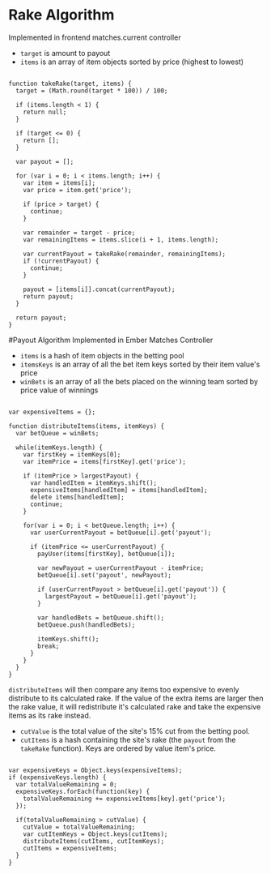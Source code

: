 # Rake Algorithm
Implemented in frontend matches.current controller

* `target` is amount to payout
* `items` is an array of item objects sorted by price (highest to lowest)

<pre><code>
function takeRake(target, items) {
  target = (Math.round(target * 100)) / 100;

  if (items.length < 1) {
    return null;
  }

  if (target <= 0) {
    return [];
  }

  var payout = [];

  for (var i = 0; i < items.length; i++) {
    var item = items[i];
    var price = item.get('price');

    if (price > target) {
      continue;
    }

    var remainder = target - price;
    var remainingItems = items.slice(i + 1, items.length);

    var currentPayout = takeRake(remainder, remainingItems);
    if (!currentPayout) {
      continue;
    }

    payout = [items[i]].concat(currentPayout);
    return payout;
  }

  return payout;
}
</code></pre>

#Payout Algorithm
Implemented in Ember Matches Controller

* `items` is a hash of item objects in the betting pool
* `itemsKeys` is an array of all the bet item keys sorted by their item value's price
* `winBets` is an array of all the bets placed on the winning team sorted by price value of winnings

<pre><code>
var expensiveItems = {};

function distributeItems(items, itemKeys) {
  var betQueue = winBets;

  while(itemKeys.length) {
    var firstKey = itemKeys[0];
    var itemPrice = items[firstKey].get('price');

    if (itemPrice > largestPayout) {
      var handledItem = itemKeys.shift();
      expensiveItems[handledItem] = items[handledItem];
      delete items[handledItem];
      continue;
    }

    for(var i = 0; i < betQueue.length; i++) {
      var userCurrentPayout = betQueue[i].get('payout');

      if (itemPrice <= userCurrentPayout) {
        payUser(items[firstKey], betQueue[i]);

        var newPayout = userCurrentPayout - itemPrice;
        betQueue[i].set('payout', newPayout);

        if (userCurrentPayout > betQueue[i].get('payout')) {
          largestPayout = betQueue[i].get('payout');
        }

        var handledBets = betQueue.shift();
        betQueue.push(handledBets);

        itemKeys.shift();
        break;
      }
    }
  }
}
</code></pre>

`distributeItems` will then compare any items too expensive to evenly distribute
to its calculated rake. If the value of the extra items are larger then the rake
value, it will redistribute it's calculated rake and take the expensive items as
its rake instead.

* `cutValue` is the total value of the site's 15% cut from the betting pool.
* `cutItems` is a hash containing the site's rake (the `payout` from
the `takeRake` function). Keys are ordered by value item's price.

<pre><code>
var expensiveKeys = Object.keys(expensiveItems);
if (expensiveKeys.length) {
  var totalValueRemaining = 0;
  expensiveKeys.forEach(function(key) {
    totalValueRemaining += expensiveItems[key].get('price');
  });

  if(totalValueRemaining > cutValue) {
    cutValue = totalValueRemaining;
    var cutItemKeys = Object.keys(cutItems);
    distributeItems(cutItems, cutItemKeys);
    cutItems = expensiveItems;
  }
}
</code></pre>
